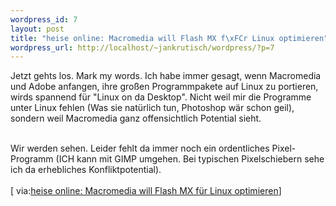 ```yaml
--- 
wordpress_id: 7
layout: post
title: "heise online: Macromedia will Flash MX f\xFCr Linux optimieren"
wordpress_url: http://localhost/~jankrutisch/wordpress/?p=7
---
```

Jetzt gehts los. Mark my words. Ich habe immer gesagt, wenn Macromedia und Adobe anfangen, ihre gro&szlig;en Programmpakete auf Linux zu portieren, wirds spannend f&uuml;r "Linux on da Desktop". Nicht weil mir die Programme unter Linux fehlen (Was sie nat&uuml;rlich tun, Photoshop w&auml;r schon geil), sondern weil Macromedia ganz offensichtlich Potential sieht.<br />
<br />
Wir werden sehen. Leider fehlt da immer noch ein ordentliches Pixel-Programm (ICH kann mit GIMP umgehen. Bei typischen Pixelschiebern sehe ich da erhebliches Konfliktpotential).<br />
<br />
[ via:<a href="undefined">heise online: Macromedia will Flash MX f&uuml;r Linux optimieren</a>]
